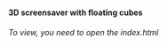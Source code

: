 #### 3D screensaver with floating cubes ####
###### To view, you need to open the index.html ######
